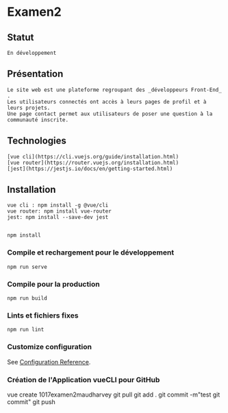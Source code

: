 # Examen2

## Statut 
```
En développement  
```

## Présentation

```
Le site web est une plateforme regroupant des _développeurs Front-End_ .   
Les utilisateurs connectés ont accès à leurs pages de profil et à leurs projets.         
Une page contact permet aux utilisateurs de poser une question à la communauté inscrite. 
```


## Technologies
```
[vue cli](https://cli.vuejs.org/guide/installation.html)
[vue router](https://router.vuejs.org/installation.html)
[jest](https://jestjs.io/docs/en/getting-started.html)
```

## Installation
```
vue cli : npm install -g @vue/cli    
vue router: npm install vue-router    
jest: npm install --save-dev jest  


npm install
```

### Compile et rechargement pour le développement

```
npm run serve
```

### Compile pour la production

```
npm run build
```

### Lints et fichiers fixes

```
npm run lint
```

### Customize configuration

See [Configuration Reference](https://cli.vuejs.org/config/).

### Création de l'Application vueCLI pour GitHub

vue create 1017examen2maudharvey
git pull
git add .
git commit -m"test git commit"
git push

